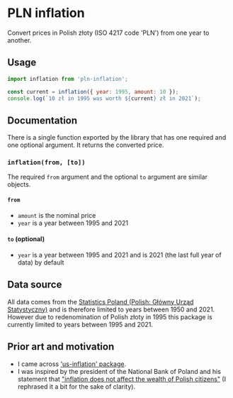 # PLN inflation

Convert prices in Polish złoty (ISO 4217 code 'PLN') from one year to another.


## Usage

```js
import inflation from 'pln-inflation';

const current = inflation({ year: 1995, amount: 10 });
console.log(`10 zł in 1995 was worth ${current} zł in 2021`);
```

## Documentation

There is a single function exported by the library that has one required and one optional argument. It returns the converted price.

### `inflation(from, [to])`

The required `from` argument and the optional `to` argument are similar objects.

#### `from`

- `amount` is the nominal price
- `year` is a year between 1995 and 2021

#### `to` (optional)

- `year` is a year between 1995 and 2021 and is 2021 (the last full year of data) by default

## Data source

All data comes from the [Statistics Poland (Polish: Główny Urząd Statystyczny)](https://stat.gov.pl/obszary-tematyczne/ceny-handel/wskazniki-cen/wskazniki-cen-towarow-i-uslug-konsumpcyjnych-pot-inflacja-/roczne-wskazniki-cen-towarow-i-uslug-konsumpcyjnych/) and is therefore limited to years between 1950 and 2021. However due to redenomination of Polish złoty in 1995 this package is currently limited to years between 1995 and 2021.

## Prior art and motivation

- I came across ['us-inflation' package](https://www.npmjs.com/package/us-inflation).
- I was inspired by the president of the National Bank of Poland and his statement that ["inflation does not affect the wealth of Polish citizens"](https://youtu.be/njqEBOntE9I) (I rephrased it a bit for the sake of clarity).

